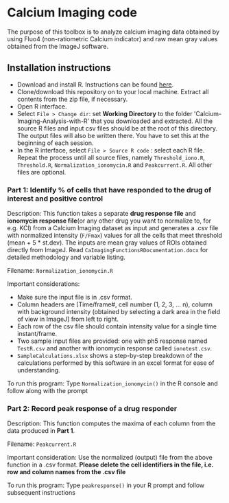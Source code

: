 # Calcium Imaging code
The purpose of this toolbox is to analyze calcium imaging data obtained by using Fluo4 (non-ratiometric Calcium indicator) and raw mean gray values obtained from the ImageJ software.

## Installation instructions
-	Download and install R. Instructions can be found [here](https://cran.r-project.org/).
- Clone/download this repository on to your local machine. Extract all contents from the zip file, if necessary.
-	Open R interface.
- Select `File > Change dir`: set **Working Directory** to the folder 'Calcium-Imaging-Analysis-with-R' that you downloaded and extracted. All the source R files and input csv files should be at the root of this directory. The output files will also be written there. You have to set this at the beginning of each session.
- In the R interface, select `File > Source R code` : select each R file. Repeat the process until all source files, namely `Threshold_iono.R`, `Threshold.R`, `Normalization_ionomycin.R` and `Peakcurrent.R`. All other files are optional.


### Part 1: Identify % of cells that have responded to the drug of interest and positive control

Description: This function takes a separate **drug response file** and **ionomycin response file**(or any other drug you want to normalize to, for e.g. KCl) from a Calcium Imaging dataset as input and generates a .csv file with normalized intensity (`F/Fmax`) values for all the cells that meet threshold (mean + 5 * st.dev). The inputs are mean gray values of ROIs obtained directly from ImageJ.
Read `CaImagingFunctionsRDocumentation.docx` for detailed methodology and variable listing. 

Filename: `Normalization_ionomycin.R`

Important considerations:
- Make sure the input file is in .csv format.
- Column headers are \[Time/frame#, cell number (1, 2, 3, ... n), column with background intensity (obtained by selecting a dark area in the field of view in ImageJ] from left to right. 
- Each row of the csv file should contain intensity value for a single time instant/frame.
- Two sample input files are provided: one with ph5 response named `TestR.csv` and another with ionomycin response called `ionotest.csv`.
- `SampleCalculations.xlsx` shows a step-by-step breakdown of the calculations performed by this software in an excel format for ease of understanding.

To run this program:
Type `Normalization_ionomycin()` in the R console and follow along with the prompt

  
### Part 2: Record peak response of a drug responder 

Description: This function computes the maxima of each column from the data produced in **Part 1**.

Filename: `Peakcurrent.R`

Important consideration: Use the normalized (output) file from the above function in a .csv format. **Please delete the cell identifiers in the file, i.e. row and column names from the .csv file** 

To run this program:
Type `peakresponse()` in your R prompt and follow subsequent instructions
